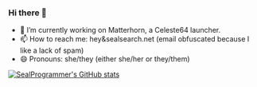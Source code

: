 ### Hi there 👋

- 🔭 I’m currently working on Matterhorn, a Celeste64 launcher.
- 📫 How to reach me: hey&sealsearch.net (email obfuscated because I like a lack of spam)
- 😄 Pronouns: she/they (either she/her or they/them)

[![SealProgrammer's GitHub stats](https://github-readme-stats.vercel.app/api?username=SealProgrammer&show=reviews,discussions_started,discussions_answered,prs_merged,prs_merged_percentage&show_icons=true&theme=catppuccin_mocha)](https://github.com/anuraghazra/github-readme-stats)

